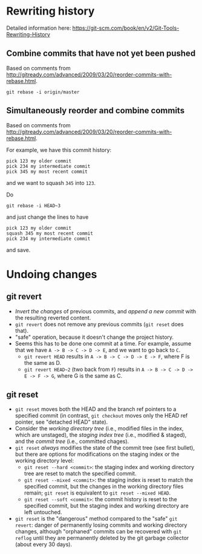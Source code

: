 # Rewriting history

Detailed information here: <https://git-scm.com/book/en/v2/Git-Tools-Rewriting-History>

## Combine commits that have not yet been pushed

Based on comments from <http://gitready.com/advanced/2009/03/20/reorder-commits-with-rebase.html>.

```
git rebase -i origin/master
```

## Simultaneously reorder and combine commits

Based on comments from <http://gitready.com/advanced/2009/03/20/reorder-commits-with-rebase.html>.

For example, we have this commit history:

```
pick 123 my older commit
pick 234 my intermediate commit
pick 345 my most recent commit
```

and we want to squash `345` into `123`.

Do

```
git rebase -i HEAD~3
```

and just change the lines to have

```
pick 123 my older commit
squash 345 my most recent commit
pick 234 my intermediate commit
```

and save.

# Undoing changes

## git revert

* *Invert the changes* of previous commits, and *append a new commit* with the resulting reverted content.
* `git revert` does not remove any previous commits (`git reset` does that).
* "safe" operation, because it doesn't change the project history.
* Seems this has to be done one commit at a time. For example, assume that we have `A -> B -> C -> D -> E`, and we want to go back to `C`.
  - `git revert HEAD` results in `A -> B -> C -> D -> E -> F`, where F is the same as D.
  - `git revert HEAD~2` (two back from `F`) results in `A -> B -> C -> D -> E -> F -> G`, where G is the same as C.

## git reset

* `git reset` moves both the HEAD and the branch ref pointers to a specified commit (in contrast, `git checkout` moves only the HEAD ref pointer, see "detached HEAD" state).
* Consider the *working directory tree* (i.e., modified files in the index, which are unstaged), the *staging index tree* (i.e., modified & staged), and the *commit tree* (i.e., committed chages).
* `git reset` *always* modifies the state of the commit tree (see first bullet), but there are options for modifications on the staging index or the working directory level:
  - `git reset --hard <commit>`: the staging index and working directory tree are reset to match the specified commit.
  - `git reset --mixed <commit>`: the staging index is reset to match the specified commit, but the changes in the working directory files remain; `git reset` is equivalent to `git reset --mixed HEAD`.
  - `git reset --soft <commit>`: the commit history is reset to the specified commit, but the staging index and working directory are left untouched.
* `git reset` is the "dangerous" method compared to the "safe" `git revert`: danger of permanently losing commits and working directory changes, although "orphaned" commits can be recovered with `git reflog` until they are permanently deleted by the git garbage collector (about every 30 days).
